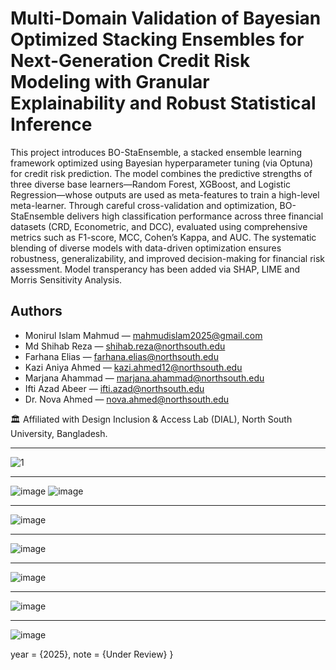 # Multi-Domain Validation of Bayesian Optimized Stacking Ensembles for Next-Generation Credit Risk Modeling with Granular Explainability and Robust Statistical Inference

This project introduces BO-StaEnsemble, a stacked ensemble learning framework optimized using Bayesian hyperparameter tuning (via Optuna) for credit risk prediction. The model combines the predictive strengths of three diverse base learners—Random Forest, XGBoost, and Logistic Regression—whose outputs are used as meta-features to train a high-level meta-learner. Through careful cross-validation and optimization, BO-StaEnsemble delivers high classification performance across three financial datasets (CRD, Econometric, and DCC), evaluated using comprehensive metrics such as F1-score, MCC, Cohen’s Kappa, and AUC. The systematic blending of diverse models with data-driven optimization ensures robustness, generalizability, and improved decision-making for financial risk assessment. Model transperancy has been added via SHAP, LIME and Morris Sensitivity Analysis.

## Authors

- Monirul Islam Mahmud — mahmudislam2025@gmail.com  
- Md Shihab Reza — shihab.reza@northsouth.edu  
- Farhana Elias — farhana.elias@northsouth.edu  
- Kazi Aniya Ahmed — kazi.ahmed12@northsouth.edu  
- Marjana Ahammad — marjana.ahammad@northsouth.edu  
- Ifti Azad Abeer — ifti.azad@northsouth.edu  
- Dr. Nova Ahmed — nova.ahmed@northsouth.edu  
 
🏛️ Affiliated with Design Inclusion & Access Lab (DIAL), North South University, Bangladesh.



---
![1](https://github.com/user-attachments/assets/50a719bb-7129-46d2-af50-1ac7dca5e786)

---
![image](https://github.com/user-attachments/assets/1a5e5b2f-30ac-42a1-9b79-8f418c691bcd)
![image](https://github.com/user-attachments/assets/20e58d6c-fb5c-4b4f-9314-dc74f374b14c)

---

![image](https://github.com/user-attachments/assets/a0a7eb71-5333-49df-8e86-c7e6576b83ca)

---

![image](https://github.com/user-attachments/assets/b0c1676c-b4fa-41e0-91e7-21fe604ee371)

---

![image](https://github.com/user-attachments/assets/ecfbbb6e-9d86-4f43-8f75-337e718bd795)

---

![image](https://github.com/user-attachments/assets/bfe43c67-0548-4009-bbc0-c8dacb83c27b)

---

![image](https://github.com/user-attachments/assets/5204da89-a66c-48bb-85df-9931ee8e8a49)



  year      = {2025},
  note      = {Under Review}
}
